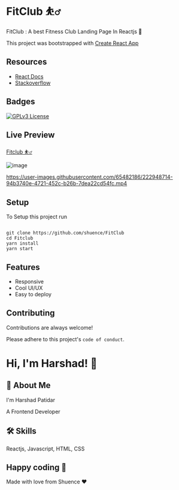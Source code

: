 
# FitClub ⛹️‍♂️

FitClub : A best Fitness Club Landing Page In Reactjs 💫

This project was bootstrapped with [Create React App](https://github.com/facebook/create-react-app)

## Resources

- [React Docs](https://beta.reactjs.org/)
- [Stackoverflow](https://stackoverflow.com/)

## Badges

[![GPLv3 License](https://img.shields.io/badge/License-GPL%20v3-gre.svg)](https://opensource.org/licenses/)

## Live Preview

[Fitclub ⛹️‍♂️](https://fithit-3vq2.onrender.com/)

![image](https://user-images.githubusercontent.com/65482186/222947174-1fcc8ae0-64b7-4d02-b81a-9f8c1f95dd31.png)

<https://user-images.githubusercontent.com/65482186/222948714-94b3740e-4721-452c-b26b-7dea22cd54fc.mp4>

## Setup

To Setup this project run

```

git clone https://github.com/shuence/FitClub
cd Fitclub
yarn install
yarn start

```

## Features

- Responsive
- Cool UI/UX
- Easy to deploy

## Contributing

Contributions are always welcome!

Please adhere to this project's `code of conduct`.

# Hi, I'm Harshad! 👋

## 🚀 About Me

I'm Harshad Patidar

A Frontend Developer

## 🛠 Skills

Reactjs, Javascript, HTML, CSS

## Happy coding 💯

Made with love from Shuence ❤️
